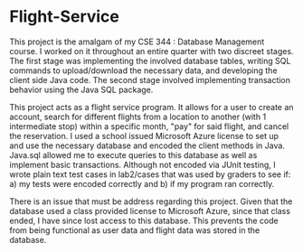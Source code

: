 # Flight-Service
This project is the amalgam of my CSE 344 : Database Management course. I worked on it throughout an entire quarter with two discreet stages. The first stage was implementing the involved database tables, writing SQL commands to upload/download the necessary data, and developing the client side Java code. The second stage involved implementing transaction behavior using the Java SQL package. 

This project acts as a flight service program. It allows for a user to create an account, search for different flights from a location to another (with 1 intermediate stop) within a specific month, "pay" for said flight, and cancel the reservation. I used a school issued Microsoft Azure license to set up and use the necessary database and encoded the client methods in Java. Java.sql allowed me to execute queries to this database as well as implement basic transactions. Although not encoded via JUnit testing, I wrote plain text test cases in lab2/cases that was used by graders to see if: a) my tests were encoded correctly and b) if my program ran correctly. 

There is an issue that must be address regarding this project. Given that the database used a class provided license to Microsoft Azure, since that class ended, I have since lost access to this database. This prevents the code from being functional as user data and flight data was stored in the database. 

